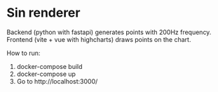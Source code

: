 # Sin renderer

Backend (python with fastapi) generates points with 200Hz frequency.
Frontend (vite + vue with highcharts) draws points on the chart. 

How to run:
1. docker-compose build
2. docker-compose up
3. Go to http://localhost:3000/